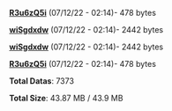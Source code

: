 [**R3u6zQ5i**](/data/R3u6zQ5i.txt) (07/12/22 - 02:14)- 478 bytes

[**wiSgdxdw**](/data/wiSgdxdw.txt) (07/12/22 - 02:14)- 2442 bytes

[**wiSgdxdw**](/data/wiSgdxdw.txt) (07/12/22 - 02:14)- 2442 bytes

[**R3u6zQ5i**](/data/R3u6zQ5i.txt) (07/12/22 - 02:14)- 478 bytes

**Total Datas**: 7373

**Total Size**: 43.87 MB / 43.9 MB